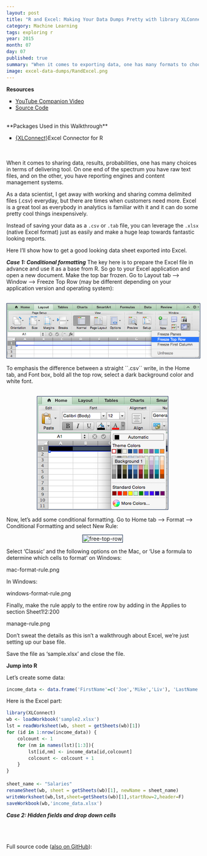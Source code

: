 ```yaml
---
layout: post
title: "R and Excel: Making Your Data Dumps Pretty with library XLConnect" 
category: Machine Learning
tags: exploring r
year: 2015
month: 07
day: 07
published: true
summary: "When it comes to exporting data, one has many formats to choose from \. But if you wantyou're looking for something a little more sophisticated than a comma-delimited file but not quite a content-management system or web server, the Excel format can go a long way into making exports more digestible."
image: excel-data-dumps/RandExcel.png
---
```

 
**Resources**
<ul>
<li type="square"><a href="" target='_blank'>YouTube Companion Video</a></li>
<li type="square"><a href="#sourcecode">Source Code</a></li>
</ul>
<BR>
**Packages Used in this Walkthrough**
<ul>
        <li type="square"><a href='http://cran.r-project.org/web/packages/XLConnect/index.html' targer='_blank'>{XLConnect}</a>Excel Connector for R</li>
</ul>
<BR>
<BR>
When it comes to sharing data, results, probabilities, one has many choices in terms of delivering tool. On one end of the spectrum you have raw text files, and on the other, you have reporting engines and content management systems.  

As a data scientist, I get away with working and sharing comma delimited files (.csv) everyday, but there are times when customers need more. Excel is a great tool as everybody in analytics is familiar with it and it can do some pretty cool things inexpensively. 

Instead of saving your data as a ``.csv`` or ``.tab`` file, you can leverage the ``.xlsx`` (native Excel format) just as easily and make a huge leap towards fantastic looking reports. 

Here I’ll show how to get a good looking data sheet exported into Excel.

***Case 1: Conditional formatting***
The key here is to prepare the Excel file in advance and use it as a base from R. So go to your Excel application and open a new document. Make the top bar frozen. Go to Layout tab —> Window —> Freeze Top Row (may be different depending on your application version and operating system):
<BR><BR>
<p style="text-align:center"><img src="../img/posts/excel-data-dumps/freeze-top-row.png" alt="free-top-row" style='padding:1px; border:1px solid #021a40;'></p>
To emphasis the difference between a straight ``.csv`` write, in the Home tab, and Font box, bold all the top row, select a dark background color and white font.
<BR><BR>
<p style="text-align:center"><img src="../img/posts/excel-data-dumps/font.png" alt="free-top-row" style='padding:1px; border:1px solid #021a40;'></p>

Now, let’s add some conditional formatting. Go to Home tab —> Format —> Conditional Formatting and select New Rule:
<p style="text-align:center"><img src="../img/posts/excel-data-dumps/free-top-row.png" alt="free-top-row" style='padding:1px; border:1px solid #021a40;'></p>

Select ‘Classic’ and the following options on the Mac, or ‘Use a formula to determine which cells to format’ on Windows:

mac-format-rule.png

In Windows:

windows-format-rule.png

Finally, make the rule apply to the entire row by adding in the Applies to section Sheet1!$2:$200

manage-rule.png

Don’t sweat the details as this isn’t a walkthrough about Excel, we’re just setting up our base file.

Save the file as ‘sample.xlsx’ and close the file.
 
**Jump into R**

Let’s create some data:
```r
income_data <- data.frame('FirstName'=c('Joe','Mike','Liv'), 'LastName'=c('Smith','Steel','Storm'), 'Income'=c(100000,20000,80000))
```

Here is the Excel part:

```r
library(XLConnect)
wb <- loadWorkbook('sample2.xlsx')
lst = readWorksheet(wb, sheet = getSheets(wb)[1])
for (id in 1:nrow(income_data)) {
	colcount <- 1
	for (nm in names(lst)[1:3]){
		lst[id,nm] <- income_data[id,colcount]
		colcount <- colcount + 1
	}
}

sheet_name <- "Salaries"
renameSheet(wb, sheet = getSheets(wb)[1], newName = sheet_name)
writeWorksheet(wb,lst,sheet=getSheets(wb)[1],startRow=2,header=F)
saveWorkbook(wb,'income_data.xlsx')
```
***Case 2: Hidden fields and drop down cells***





<BR><BR>        
<a id="sourcecode">Full source code (<a href='https://github.com/amunategui/SMOTE-Oversample-Rare-Events' target='_blank'>also on GitHub</a>)</a>:



```r
 
```

 